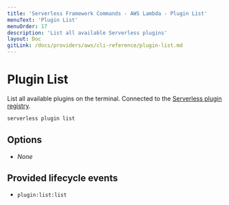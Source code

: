 ```yaml
---
title: 'Serverless Framework Commands - AWS Lambda - Plugin List'
menuText: 'Plugin List'
menuOrder: 17
description: 'List all available Serverless plugins'
layout: Doc
gitLink: /docs/providers/aws/cli-reference/plugin-list.md
---
```


# Plugin List

List all available plugins on the terminal. Connected to the [Serverless plugin registry](https://github.com/serverless/plugins).

```bash
serverless plugin list
```

## Options
- *None*

## Provided lifecycle events
- `plugin:list:list`
